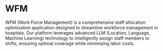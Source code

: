# WFM 
WFM (Work Force Management) is a comprehensive staff allocation optimization application designed to streamline workforce management in hospitals. Our platform leverages advanced LLM (Location, Language, Machine Learning) technology to intelligently assign staff members to shifts, ensuring optimal coverage while minimizing labor costs.
